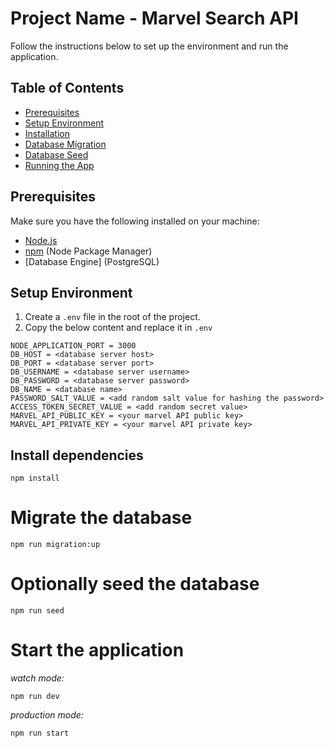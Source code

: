 # Project Name - Marvel Search API

Follow the instructions below to set up the environment and run the application.

## Table of Contents

- [Prerequisites](#prerequisites)
- [Setup Environment](#setup-environment)
- [Installation](#install-dependencies)
- [Database Migration](#migrate-the-database)
- [Database Seed](#optionally-seed-the-database)
- [Running the App](#start-the-application)

## Prerequisites

Make sure you have the following installed on your machine:

- [Node.js](https://nodejs.org/)
- [npm](https://www.npmjs.com/) (Node Package Manager)
- [Database Engine] (PostgreSQL)

## Setup Environment

1. Create a `.env` file in the root of the project.
2. Copy the below content and replace it in `.env`

```
NODE_APPLICATION_PORT = 3000
DB_HOST = <database server host>
DB_PORT = <database server port>
DB_USERNAME = <database server username>
DB_PASSWORD = <database server password>
DB_NAME = <database name>
PASSWORD_SALT_VALUE = <add random salt value for hashing the password>
ACCESS_TOKEN_SECRET_VALUE = <add random secret value>
MARVEL_API_PUBLIC_KEY = <your marvel API public key>
MARVEL_API_PRIVATE_KEY = <your marvel API private key>
```

## Install dependencies

`npm install`

# Migrate the database

`npm run migration:up`

# Optionally seed the database

`npm run seed`

# Start the application

*watch mode:*

`npm run dev`


*production mode:*

`npm run start`
